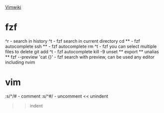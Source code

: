 [Vimwiki](Vimwiki)

# fzf
^r - search in history
^t - fzf search in current directory
cd **<tab> - fzf autocomplete
ssh **<tab> - fzf autocomplete
rm ^t - fzf you can select multiple files to delete
git add ^t - fzf autocomplete
kill -9 <tab>
unset **<tab>
export **<tab>
unalias **<tab>
fzf --preview 'cat {}' - fzf search with preview, can be used any editor including nvim

# vim
:s/^/# - comment
:s/^#/ - uncomment
<< unindent
>> indent
